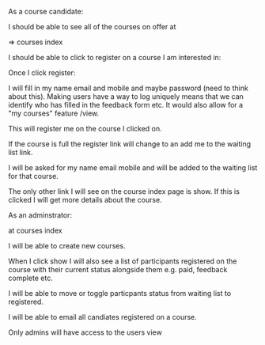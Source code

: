 

As a course candidate:

I should be able to see all of the courses on offer at 

=> courses index

I should be able to click to register on a course I am interested in:

Once I click register:

I will fill in my name email and mobile
and maybe password (need to think about this). Making users have a way to log uniquely means that we can identify who has filled in the feedback form etc. It would also allow for a "my courses" feature /view. 

This will register me on the course I clicked on.

If the course is full the register link will change to an add me to the waiting list link.

I will be asked for my name email mobile and will be added to the waiting list for that course.

The only other link I will see on the course index page is show. If this is clicked I will get more details about the course.


As an adminstrator:

at courses index 

I will be able to create new courses.

When I click show I will also see a list of participants registered on the course with their current status alongside them e.g. paid, feedback complete etc.

I will be able to move or toggle particpants status from waiting list to registered. 

I will be able to email all candiates registered on a course. 

Only admins will have access to the users view


